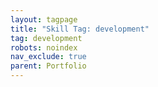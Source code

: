 ```yaml
---
layout: tagpage
title: "Skill Tag: development"
tag: development
robots: noindex
nav_exclude: true
parent: Portfolio
---
```

